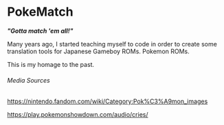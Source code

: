 # PokeMatch
**_"Gotta match 'em all!"_**

Many years ago, I started teaching myself to code in order to create some translation tools for Japanese Gameboy ROMs. Pokemon ROMs.

This is my homage to the past.






###### Media Sources
https://nintendo.fandom.com/wiki/Category:Pok%C3%A9mon_images

https://play.pokemonshowdown.com/audio/cries/

